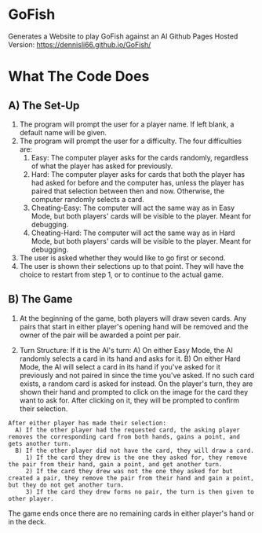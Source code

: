 # GoFish
Generates a Website to play GoFish against an AI
Github Pages Hosted Version: https://dennisli66.github.io/GoFish/

# What The Code Does
## A) The Set-Up
  1) The program will prompt the user for a player name. If left blank, a default name will be given.
  2) The program will prompt the user for a difficulty. The four difficulties are:
      1) Easy: The computer player asks for the cards randomly, regardless of what the player has asked for previously.
      2) Hard: The computer player asks for cards that both the player has had asked for before and the computer has, unless the player has paired that selection between then and          now. Otherwise, the computer randomly selects a card.
      3) Cheating-Easy: The computer will act the same way as in Easy Mode, but both players' cards will be visible to the player. Meant for debugging.
      4) Cheating-Hard: The computer will act the same way as in Hard Mode, but both players' cards will be visible to the player. Meant for debugging.
  3) The user is asked whether they would like to go first or second.
  4) The user is shown their selections up to that point. They will have the choice to restart from step 1, or to continue to the actual game.
  
  
## B) The Game
  1) At the beginning of the game, both players will draw seven cards. Any pairs that start in either player's opening hand will be removed and the owner of the pair will be         awarded a point per pair.
  
  2) Turn Structure:
    If it is the AI's turn:
       A) On either Easy Mode, the AI randomly selects a card in its hand and asks for it.
       B) On either Hard Mode, the AI will select a card in its hand if you've asked for it previously and not paired in since the time you've asked. If no such card exists, a            random card is asked for instead.
    On the player's turn, they are shown their hand and prompted to click on the image for the card they want to ask for. After clicking on it, they will be prompted to confirm      their selection.
    
    After either player has made their selection:
      A) If the other player had the requested card, the asking player removes the corresponding card from both hands, gains a point, and gets another turn.
      B) If the other player did not have the card, they will draw a card.
         1) If the card they drew is the one they asked for, they remove the pair from their hand, gain a point, and get another turn.
         2) If the card they drew was not the one they asked for but created a pair, they remove the pair from their hand and gain a point, but they do not get another turn.
         3) If the card they drew forms no pair, the turn is then given to other player.
         
  The game ends once there are no remaining cards in either player's hand or in the deck.
